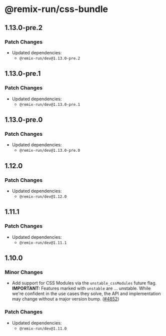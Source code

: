 # @remix-run/css-bundle

## 1.13.0-pre.2

### Patch Changes

- Updated dependencies:
  - `@remix-run/dev@1.13.0-pre.2`

## 1.13.0-pre.1

### Patch Changes

- Updated dependencies:
  - `@remix-run/dev@1.13.0-pre.1`

## 1.13.0-pre.0

### Patch Changes

- Updated dependencies:
  - `@remix-run/dev@1.13.0-pre.0`

## 1.12.0

### Patch Changes

- Updated dependencies:
  - `@remix-run/dev@1.12.0`

## 1.11.1

### Patch Changes

- Updated dependencies:
  - `@remix-run/dev@1.11.1`

## 1.10.0

### Minor Changes

- Add support for CSS Modules via the `unstable_cssModules` future flag. **IMPORTANT:** Features marked with `unstable` are … unstable. While we're confident in the use cases they solve, the API and implementation may change without a major version bump. ([#4852](https://github.com/remix-run/remix/pull/4852))

### Patch Changes

- Updated dependencies:
  - `@remix-run/dev@1.11.0`
